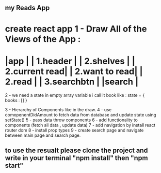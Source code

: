 
## my Reads App
create react app 
1 - Draw All of the Views of the App :
====================
|app               |
|  1.header        |
|  2.shelves       |
|    2.current read|
|    2.want to read|
|    2.read        |
|  3.searchbtn     |
|search            |
====================
2 - we need a state in empty array variable i call it book like :
state = {
    books : []
}

3 - Hierarchy of Components like in the draw.
4 - use comopenentDidAmount to fetch data from database and update state using setState()
5 - pass data throw components
6 - add functionality to components (fetch all data , update data)
7 - add navigation by install react router dom
8 - install prop types
9 - create search page and navigate between main page and search page.


## to use the resualt please clone the project and write in your terminal "npm install" then "npm start"